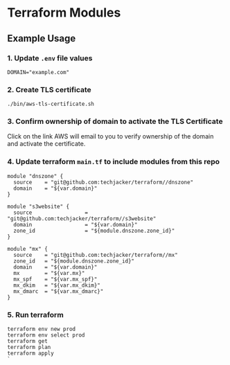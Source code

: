 # Terraform Modules


## Example Usage


### 1. Update `.env` file values
```Shell
DOMAIN="example.com"
```


### 2. Create TLS certificate
```Shell
./bin/aws-tls-certificate.sh
```


### 3. Confirm ownership of domain to activate the TLS Certificate
Click on the link AWS will email to you to verify ownership of the domain and activate the certificate.


### 4. Update terraform `main.tf` to include modules from this repo
```HCL
module "dnszone" {
  source    = "git@github.com:techjacker/terraform//dnszone"
  domain    = "${var.domain}"
}

module "s3website" {
  source    			 = "git@github.com:techjacker/terraform//s3website"
  domain    			 = "${var.domain}"
  zone_id   			 = "${module.dnszone.zone_id}"
}

module "mx" {
  source    = "git@github.com:techjacker/terraform//mx"
  zone_id   = "${module.dnszone.zone_id}"
  domain    = "${var.domain}"
  mx        = "${var.mx}"
  mx_spf    = "${var.mx_spf}"
  mx_dkim   = "${var.mx_dkim}"
  mx_dmarc  = "${var.mx_dmarc}"
}
```


### 5. Run terraform

```Shell
terraform env new prod
terraform env select prod
terraform get
terraform plan
terraform apply
`
